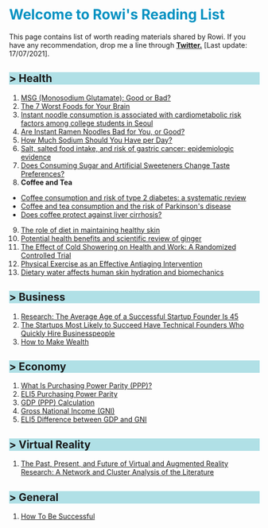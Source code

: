 <h1 style="color:#0492c2;"> Welcome to Rowi's Reading List </h1>

This page contains list of worth reading materials shared by Rowi. If you have any recommendation, drop me a line through [**Twitter.**](https://twitter.com/rowialfata) [Last update: 17/07/2021]. <br>


<h2 style="background-color:powderblue;"> > Health </h2>

1. [MSG (Monosodium Glutamate): Good or Bad?](https://www.healthline.com/nutrition/msg-good-or-bad#bottom-line)
2. [The 7 Worst Foods for Your Brain](https://www.healthline.com/nutrition/worst-foods-for-your-brain#TOC_TITLE_HDR_4)
3. [Instant noodle consumption is associated with cardiometabolic risk factors among college students in Seoul](https://www.ncbi.nlm.nih.gov/pmc/articles/PMC5449380/)
4. [Are Instant Ramen Noodles Bad for You, or Good?](https://www.healthline.com/nutrition/ramen-noodles)
5. [How Much Sodium Should You Have per Day?](https://www.healthline.com/nutrition/sodium-per-day)
6. [Salt, salted food intake, and risk of gastric cancer: epidemiologic evidence](https://pubmed.ncbi.nlm.nih.gov/15649247/)
7. [Does Consuming Sugar and Artificial Sweeteners Change Taste Preferences?](https://www.ncbi.nlm.nih.gov/pmc/articles/PMC4500487/)
8. <b> Coffee and Tea </b> <br>
  - [Coffee consumption and risk of type 2 diabetes: a systematic review](https://pubmed.ncbi.nlm.nih.gov/15998896/) <br>
  - [Coffee and tea consumption and the risk of Parkinson's disease](https://pubmed.ncbi.nlm.nih.gov/17712848/) <br>
  - [Does coffee protect against liver cirrhosis?](https://pubmed.ncbi.nlm.nih.gov/11897178/)
9. [The role of diet in maintaining healthy skin](https://www.researchgate.net/publication/330026831_The_role_of_diet_in_maintaining_healthy_skin)
10. [Potential health benefits and scientific review of ginger](https://academicjournals.org/journal/JPP/article-full-text-pdf/56E54E164970)
11. [The Effect of Cold Showering on Health and Work: A Randomized Controlled Trial](https://www.ncbi.nlm.nih.gov/pmc/articles/PMC5025014/)
12. [Physical Exercise as an Effective Antiaging Intervention](https://www.ncbi.nlm.nih.gov/pmc/articles/PMC5457745/?log$=activity)
13. [Dietary water affects human skin hydration and biomechanics](https://www.ncbi.nlm.nih.gov/pmc/articles/PMC4529263/)


<h2 style="background-color:powderblue;"> > Business</h2>

1. [Research: The Average Age of a Successful Startup Founder Is 45](https://hbr.org/2018/07/research-the-average-age-of-a-successful-startup-founder-is-45)
2. [The Startups Most Likely to Succeed Have Technical Founders Who Quickly Hire Businesspeople](https://hbr.org/2017/11/the-startups-most-likely-to-succeed-have-technical-founders-who-quickly-hire-businesspeople)
3. [How to Make Wealth](http://www.paulgraham.com/wealth.html)


<h2 style="background-color:powderblue;"> > Economy </h2>

1. [What Is Purchasing Power Parity (PPP)?](https://www.investopedia.com/updates/purchasing-power-parity-ppp/)
2. [ELI5 Purchasing Power Parity](https://www.reddit.com/r/explainlikeimfive/comments/5c5pay/eli5_what_is_purchasing_power_parity/)
3. [GDP (PPP) Calculation](https://www.youtube.com/watch?v=g8dSoxmoBsg)
4. [Gross National Income (GNI)](https://en.m.wikipedia.org/wiki/Gross_national_income)
5. [ELI5 Difference between GDP and GNI](https://www.reddit.com/r/explainlikeimfive/comments/vqcfw/eli5_what_is_gross_domestic_product_gdp/)


<h2 style="background-color:powderblue;"> > Virtual Reality </h2>

1. [The Past, Present, and Future of Virtual and Augmented Reality Research: A Network and Cluster Analysis of the Literature](https://www.frontiersin.org/articles/10.3389/fpsyg.2018.02086/full)



<h2 style="background-color:powderblue;"> > General </h2>

1. [How To Be Successful](https://blog.samaltman.com/how-to-be-successful)
